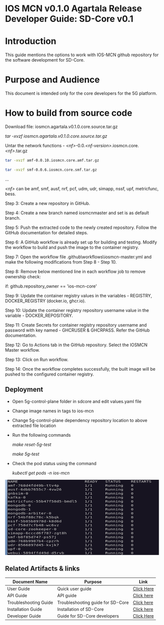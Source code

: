 ﻿
# **IOS MCN v0.1.0 Agartala Release Developer Guide: SD-Core v0.1**

# Introduction

This guide mentions the options to work with IOS-MCN github repository for the software development for SD-Core.

# Purpose and Audience

This document is intended only for the core developers for the 5G platform.

# How to build from source code

Download file: iosmcn.agartala.v0.1.0.core.source.tar.gz

_tar -xvzf iosmcn.agartala.v0.1.0.core.source.tar.gz_

Untar the network functions -  *\<nf>*-0.0.*\<nf-version>*.iosmcn.core.*\<nf>*.tar.gz

```sh
tar -xvzf amf-0.0.10.iosmcn.core.amf.tar.gz

```

```sh
tar -xvzf smf-0.0.6.iosmcn.core.smf.tar.gz

```
...

*\<nf>* can be amf, smf, ausf, nrf, pcf, udm, udr, simapp, nssf, upf, metricfunc, bess.

Step 3: Create a new repository in GitHub.

Step 4: Create a new branch named iosmcnmaster and set is as default branch.

Step 5: Push the extracted code to the newly created repository. Follow the GitHub documentation for detailed steps.

Step 6: A GitHub workflow is already set up for building and testing. Modify the workflow to build and push the image to the container registry.

Step 7: Open the workflow file .github\workflows\iosmcn-master.yml and make the following modifications from Step 8 - Step 10.

Step 8: Remove below mentioned line in each workflow job to remove ownership check:

if: github.repository_owner == 'ios-mcn-core'

Step 9: Update the container registry values in the variables - REGISTRY, DOCKER_REGISTRY (docker.io, ghcr.io).

Step 10: Update the container registry repository username value in the variable - DOCKER_REPOSITORY.

Step 11: Create Secrets for container registry repository username and password with key named - GHCRUSER & GHCRPASS. Refer the GitHub documentation.

Step 12: Go to Actions tab in the GitHub repository. Select the IOSMCN Master workflow.

Step 13: Click on Run workflow.

Step 14: Once the workflow completes successfully, the built image will be pushed to the configured container registry.

## Deployment

- Open 5g-control-plane folder in sdcore and edit values.yaml file

- Change image names in tags to ios-mcn

 - Change 5g-control-plane dependency repository location to above extracted file location

- Run the following commands

	_make reset-5g-test_

	_make 5g-test_

- Check the pod status using the command

	_kubectl get pods -n ios-mcn_

![Figure 13: pods status](./images/devel/fig13-pod-stats.png)

## Related Artifacts & links

| **Document Name** | **Purpose** | **Link** |
|--|--|--|
| User Guide | Quick user guide | [Click Here](./User%20Guide.md)  |
| API Guide | API guide | [Click here](./API%20Guide.md)|
| Troubleshooting Guide  | Troubleshooting guide for SD-Core | [Click here](./Troubleshooting%20Guide.md)|
| Installation Guide | Installation of SD-Core | [Click here](./Installation%20Guide.md) |
| Developer Guide | Guide for SD-Core developers | [Click Here](./Developer%20Guide.md)|